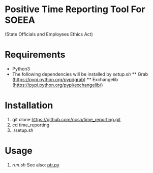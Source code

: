 # Positive Time Reporting Tool For SOEEA
(State Officials and Employees Ethics Act)

# Requirements
* Python3
* The following dependencies will be installed by *setup.sh*
** Grab (https://pypi.python.org/pypi/grab)
** Exchangelib (https://pypi.python.org/pypi/exchangelib/)

# Installation
1. git clone https://github.com/ncsa/time_reporting.git
1. cd time_reporting
1. ./setup.sh

# Usage
1. *run.sh*
See also: [ptr.py](ptr.py)
